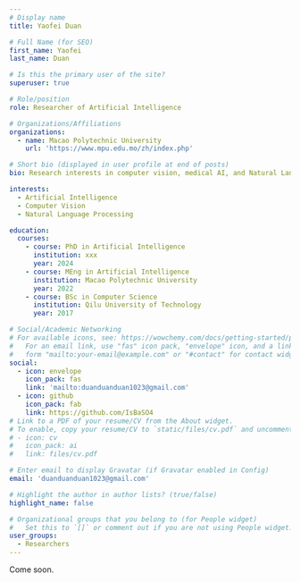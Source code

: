 ```yaml
---
# Display name
title: Yaofei Duan

# Full Name (for SEO)
first_name: Yaofei
last_name: Duan

# Is this the primary user of the site?
superuser: true

# Role/position
role: Researcher of Artificial Intelligence

# Organizations/Affiliations
organizations:
  - name: Macao Polytechnic University
    url: 'https://www.mpu.edu.mo/zh/index.php'

# Short bio (displayed in user profile at end of posts)
bio: Research interests in computer vision, medical AI, and Natural Language Processing.

interests:
  - Artificial Intelligence
  - Computer Vision
  - Natural Language Processing

education:
  courses:
    - course: PhD in Artificial Intelligence
      institution: xxx
      year: 2024
    - course: MEng in Artificial Intelligence
      institution: Macao Polytechnic University
      year: 2022
    - course: BSc in Computer Science
      institution: Qilu University of Technology
      year: 2017

# Social/Academic Networking
# For available icons, see: https://wowchemy.com/docs/getting-started/page-builder/#icons
#   For an email link, use "fas" icon pack, "envelope" icon, and a link in the
#   form "mailto:your-email@example.com" or "#contact" for contact widget.
social:
  - icon: envelope
    icon_pack: fas
    link: 'mailto:duanduanduan1023@gmail.com'
  - icon: github
    icon_pack: fab
    link: https://github.com/IsBaSO4
# Link to a PDF of your resume/CV from the About widget.
# To enable, copy your resume/CV to `static/files/cv.pdf` and uncomment the lines below.
# - icon: cv
#   icon_pack: ai
#   link: files/cv.pdf

# Enter email to display Gravatar (if Gravatar enabled in Config)
email: 'duanduanduan1023@gmail.com'

# Highlight the author in author lists? (true/false)
highlight_name: false

# Organizational groups that you belong to (for People widget)
#   Set this to `[]` or comment out if you are not using People widget.
user_groups:
  - Researchers
---
```


Come soon.
